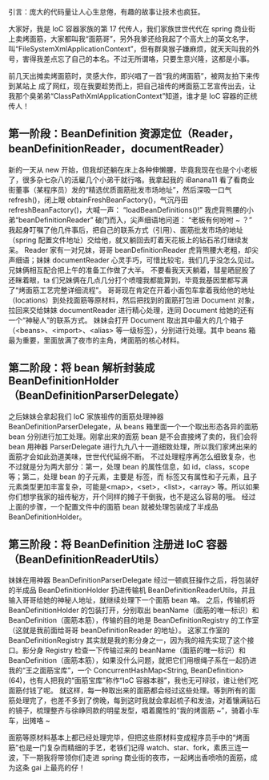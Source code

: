 引言：庞大的代码量让人心生怠倦，有趣的故事让技术也疯狂。

大家好，我是 IoC 容器家族的第 17 代传人，我们家族世世代代在 spring 商业街上卖烤面筋，大家都叫我“面筋哥”，另外我爹还给我起了个高大上的英文名字，叫“FileSystemXmlApplicationContext”，但有群臭猴子嫌麻烦，就天天叫我的外号，害得我差点忘了自己的本名。不过无所谓咯，只要生意兴隆，这都是小事。

前几天出摊卖烤面筋时，灵感大作，即兴唱了一首“我的烤面筋”，被网友拍下来传到某站上 成了网红，现在我要趁势而上，把自己祖传的烤面筋工艺宣传出去，让我那个臭弟弟“ClassPathXmlApplicationContext”知道，谁才是 IoC 容器的正统传人！

## 第一阶段：BeanDefinition 资源定位（Reader，beanDefinitionReader，documentReader）
新的一天从 new 开始，但我却还躺在床上各种伸懒腰，毕竟我现在也是个小老板了，很多杂七杂八的活雇几个小弟干就行咯。我拿起我的 iBanana11 看了看商业街董事（某程序员）发的“精选优质面筋批发市场地址”，然后深吸一口气 refresh()，闭上眼 obtainFreshBeanFactory()，气沉丹田 refreshBeanFactory()，大喊一声：
“loadBeanDefinitions()!”
我虎背熊腰的小弟“beanDefinitionReader” 破门而入，尖声细语地问道：
“老板有何吩咐 ~ ？”
我起身叮嘱了他几件事后，把自己的联系方式（引用）、面筋批发市场的地址（spring 配置文件地址）交给他，就又躺回去盯着天花板上的钻石吊灯继续发呆。
Reader 家有一对兄妹，哥哥 beanDefinitionReader 虎背熊腰大老粗，却尖声细语；妹妹 documentReader 心灵手巧，可惜比较宅，我们几乎没怎么见过。兄妹俩相互配合把上午的准备工作做了大半。
不要看我天天躺着，彗星晒屁股了还眯着眼，ta 们兄妹俩在几点几分打个喷嚏我都能算到，毕竟我基因里都写满了“烤面筋工艺完整详细流程”。
哥哥现在肯定在开着小面包车拿着我给他的地址（locations）到处找面筋等原材料，然后把找到的面筋打包进 Document 对象，拉回来交给妹妹 documentReader 进行精心处理，连同 Document 给她的还有一个“神秘人”的联系方式。
妹妹会打开 Document 取出其中最大的几个箱子（&lt;beans>、&lt;import>、&lt;alias> 等一级标签），分别进行处理。其中 beans 箱最为重要，里面放满了夜市的主角，烤面筋的核心材料。

## 第二阶段：将 bean 解析封装成 BeanDefinitionHolder（BeanDefinitionParserDelegate）
之后妹妹会拿起我们 IoC 家族祖传的面筋处理神器 BeanDefinitionParserDelegate，从 beans 箱里面一个一个取出形态各异的面筋 bean 分别进行加工处理。刚拿出来的面筋 bean 是不会直接烤了卖的，我们会将 bean 用神器 ParserDelegate 进行九九八十一道细致处理，所以我们家烤出来的面筋才会如此劲道美味，世世代代延绵不断。
	不过处理程序再怎么细致复杂，也不过就是分为两大部分：第一，处理 bean 的属性信息，如 id，class，scope 等；第二，处理 bean 的子元素，主要是 <property> 标签，而 <property> 标签又有属性和子元素，且子元素类型更加丰富复杂，可能是&lt;map>，&lt;set>，&lt;list>，&lt;array> 等。所以如果你们想学我家的祖传秘方，开个同样的摊子干倒我，也不是这么容易的哦。
	经过上面的步骤，一个配置文件中的面筋 bean 就被处理包装成了半成品 BeanDefinitionHolder。

## 第三阶段：将 BeanDefinition 注册进 IoC 容器（BeanDefinitionReaderUtils）
妹妹在用神器 BeanDefinitionParserDelegate 经过一顿疯狂操作之后，将包装好的半成品 BeanDefinitionHolder 扔进传输机 BeanDefinitionReaderUtils，并且输入哥哥给她的神秘人地址，就继续处理下一个面筋 bean 咯。
之后，传输机将 BeanDefinitionHolder 的包装打开，分别取出 beanName（面筋的唯一标识）和 BeanDefinition（面筋本筋），传输的目的地是 BeanDefinitionRegistry 的工作室（这就是我前面给哥哥 beanDefinitionReader 的地址）。
这家工作室的 BeanDefinitionRegistry 其实就是我的影分身之一，因为我的祖先实现了这个接口。影分身 Registry 检查一下传输过来的 beanName（面筋的唯一标识）和 BeanDefinition（面筋本筋），如果没什么问题，就把它们用根绳子系在一起扔进我的“王之面筋宝库”，一个 ConcurrentHashMap<String, BeanDefinition>(64)，也有人把我的“面筋宝库”称作“IoC 容器本器”，我也无可辩驳，谁让他们吃面筋付钱了呢。
就这样，每一种取出来的面筋都会经过这些处理。等到所有的面筋处理完了，也差不多到了傍晚，每到这时我就会拿起梳子和发油，对着镶满钻石的镜子，梳理整齐与徐峥同款的明星发型，唱着魔性的“我的烤面筋 ~”，骑着小车车，出摊咯 ~

面筋等原材料基本上都已经处理完毕，但把这些原材料变成程序员手中的“烤面筋”也是一门复杂而精细的手艺，老铁们记得 watch、star、fork，素质三连一波，下一期我将带领你们走进 spring 商业街的夜市，一起烤出香喷喷的面筋，成为这条 gai 上最亮的仔！